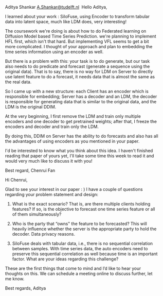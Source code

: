 Aditya Shankar <A.Shankar@tudelft.nl>
​
Hello Aditya,

I learned about your work : SiloFuse, using Encoder to transform tabular data into latent space, much like LDM does, very interesting!

The coursework we're doing is about how to do Federated learning on Diffusion Model based Time Series Prediction. we're planning to implement HFL first, which isn't that hard. But implementing VFL seems to get a bit more complicated. I thought of your approach and plan to embedding the time series information using an encoder as well.

But there is a problem with this: your task is to do generate, but our task also needs to do predicate and forecast (generate a sequence using the original data). That is to say, there is no way for LDM on Server to directly use latent feature to do a forecast, it needs data that is almost the same as the real data.

So I came up with a new structure: each Client has an encoder which is responsible for embedding; Server has a decoder and an LDM, the decoder is responsible for generating data that is similar to the original data, and the LDM is the original DDIM.

At the very beginning, I first remove the LDM and train only multiple encoders and one decoder to get pretrained weights; after that, I freeze the encoders and decoder and train only the LDM.

By doing this, DDIM on Server has the ability to do forecasts and also has all the advantages of using encoders as you mentioned in your paper.

I'd be interested to know what you think about this idea. I haven't finished reading that paper of yours yet, I'll take some time this week to read it and would very much like to discuss it with you!

Best regard,
Chenrui Fan

Hi Chenrui,

Glad to see your interest in our paper : ) I have a couple of questions regarding your problem statement and design: 

1) What is the exact scenario? That is, are there multiple clients holding features? If so, is the objective to forecast one time series feature or all of them simultaneously? 

2) Who is the party that “owns" the feature to be forecasted? This will heavily influence whether the server is the appropriate party to hold the decoder. Data privacy reasons.

3) SiloFuse deals with tabular data, i.e., there is no sequential correlation between samples. With time series data, the auto encoders need to preserve this sequential correlation as well because time is an important factor. What are your ideas regarding this challenge?

These are the first things that come to mind and I’d like to hear your thoughts on this. We can schedule a meeting online to discuss further, let me know.

Best regards,
Aditya

